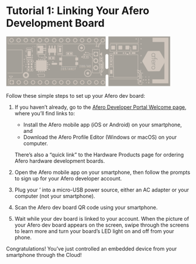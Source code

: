 Tutorial 1: Linking Your Afero Development Board
================================================

![Modulo](static/custom/images/OOBEMod_fr_board.png)

Follow these simple steps to set up your Afero dev board:

1.  If you haven’t already, go to the [Afero Developer Portal Welcome page](https://developer.afero.io), where you’ll find links to:
    
    *   Install the Afero mobile app (iOS or Android) on your smartphone, and
    *   Download the Afero Profile Editor (Windows or macOS) on your computer.
    
    There’s also a “quick link” to the Hardware Products page for ordering Afero hardware development boards.
    
2.  Open the Afero mobile app on your smartphone, then follow the prompts to sign up for your Afero developer account.
3.  Plug your ’ into a micro-USB power source, either an AC adapter or your computer (not your smartphone).
4.  Scan the Afero dev board QR code using your smartphone.
5.  Wait while your dev board is linked to your account. When the picture of your Afero dev board appears on the screen, swipe through the screens to learn more and turn your board’s LED light on and off from your phone.

Congratulations! You’ve just controlled an embedded device from your smartphone through the Cloud!